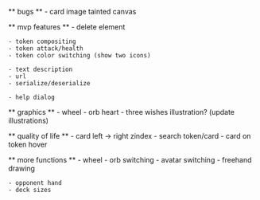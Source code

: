 ** bugs **
	- card image tainted canvas

** mvp features **
	- delete element

	- token compositing
	- token attack/health
	- token color switching (show two icons)

	- text description
	- url
	- serialize/deserialize

	- help dialog

** graphics **
	- wheel
	- orb heart
	- three wishes illustration? (update illustrations)

** quality of life **
	- card left -> right zindex
	- search token/card
	- card on token hover

** more functions **
	- wheel
	- orb switching
	- avatar switching
	- freehand drawing

	- opponent hand
	- deck sizes

